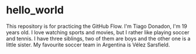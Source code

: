# hello_world
This repository is for practicing the GitHub Flow.
I'm Tiago Donadon, I'm 19 years old. I love watching sports and movies, but I rather like playing soccer and tennis. I have three siblings, two of them are boys and the other one is a little sister. My favourite soccer team in Argentina is Vélez Sarsfield. 
